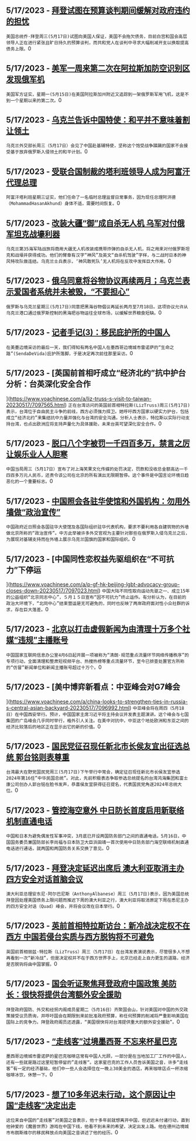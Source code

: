 
  ## 5/17/2023 - [拜登试图在预算谈判期间缓解对政府违约的担忧](https://www.voachinese.com/a/biden-tries-to-ease-fears-of-government-default-amid-budget-talks-20230517/7097764.html)
 ```美国总统乔·拜登周三(5月17日)试图向美国人保证，美国不会拖欠债务，目前白宫和国会高层领导人正在进行紧张且旷日持久的预算谈判，而共和党人在谈判中寻求大幅削减开支以换取提高债务上限。```0
  ## 5/17/2023 - [美军一周来第二次在阿拉斯加防空识别区发现俄军机](https://www.voachinese.com/a/us-military-intercepts-russian-military-aircraft-near-alaska-for-second-time-in-a-week-20230517/7097797.html)
 ```美国军方证实，星期一(5月15日)在美国阿拉斯加州附近又追踪到一架俄罗斯军用飞机，这是不到一个星期以来的第二次。```0
  ## 5/17/2023 - [乌克兰告诉中国特使：和平并不意味着割让领土](https://www.voachinese.com/a/peace-cannot-mean-ceding-territory-ukraine-tells-china-envoy-20230517/7097719.html)
 ```乌克兰外交部长周三（5月17日）会见了中国赴基辅特使，坚称这个饱受战争蹂躏的国家不会接受基于放弃俄罗斯入侵领土的和平计划。```0
  ## 5/17/2023 - [受联合国制裁的塔利班领导人成为阿富汗代理总理](https://www.voachinese.com/a/taliban-appoint-interim-pm-20230517/7097733.html)
 ```阿富汗塔利班星期三证实，他们任命了一名临时总理监督日常事务，因为现任总理阿洪德（MohammadHasanAkhund）身体不适，需要时间恢复。```0
  ## 5/17/2023 - [改装大疆“御”成自杀无人机  乌军对付俄军坦克战壕利器](https://www.voachinese.com/a/ukrainian-army-deploys-dji-drones-to-attack-russian-tanks-and-trenches-20230518/7097712.html)
 ```乌克兰第35海军陆战旅将商用大疆无人机改装成携带炸弹的自杀无人机，将之用来对付俄罗斯坦克和战壕并获得成功。他们的臂章有汉字“神风”及英文“自杀机驾驶”字样，与二战时日本的神风特攻队做连结。乌克兰士兵表示，‘神风敢死队’无人机将在反攻中发挥巨大作用。```0
  ## 5/17/2023 - [俄乌同意将谷物协议再续两月；乌克兰表示爱国者系统并未被毁，“不要担心”](https://www.voachinese.com/a/latest-in-ukraine-russia-ukraine-agree-to-60-day-extension-to-black-sea-grain-shipments-20230517/7097665.html)
 ```俄罗斯与乌克兰星期三(5月17日)同意把黑海谷物倡议再延长两月至7月18日。这项协议允许从乌克兰港口通过俄罗斯控制的黑海把谷物运往全球市场，以缓解世界粮食短缺。```0
  ## 5/17/2023 - [记者手记(3)：移民庇护所的中国人 ](https://www.voachinese.com/a/7097578.html)
 ```在美墨边境采访的最后一天，我们得知有两名中国人在墨西哥边境城市雷诺萨的“生命之路”(SendaDeVida)庇护所落脚，于是决定再次前往那里采访。```0
  ## 5/17/2023 - [英国前首相吁成立“经济北约”抗中护台 分析：台英深化安全合作



](https://www.voachinese.com/a/liz-truss-s-visit-to-taiwan-20230517/7097565.html)
 ```正在台湾访问的英国前首相特拉斯(LizTruss)周三(5月17日)表示，台湾位于自由民主斗争的前线，西方必须强力捍卫。她呼吁西方国家以硬实力护台，包括成立“经济北约”来集结抗中力量并强化与台湾的安全沟通。分析人士表示，特拉斯以实际行动支持台湾，也点出欧洲应将支持声量化为具体援助，未来台英可望深化安全合作。```0
  ## 5/17/2023 - [脱口八个字被罚一千四百多万，禁言之厉让娱乐业人人胆寒 ](https://www.voachinese.com/a/chinese-authorities-slap-comedy-firm-with-2-mln-fine-after-military-joke-20230517/7097013.html)
 ```中国当局周三（5月17日）宣布了对上海笑果文化传媒的处罚决定，罚款和没收总金额高达一千四百多万元人民币，还责令该公司在北京的所有演出无限期暂停。这个事件是中国言论环境日趋恶化的一个重要标志。```0
  ## 5/17/2023 - [中国照会各驻华使馆和外国机构：勿用外墙做“政治宣传”](https://www.voachinese.com/a/china-urges-embassies-to-remove-signs-showing-support-for-ukraine-20230517/7097228.html)
 ```中国政府近日照会各国驻华大使馆及各国际组织驻华代表机构，要求不要利用各自建筑物的外墙做北京所称的“政治宣传”。中方此举被许多外交官视为主要针对那些在俄罗斯入侵乌克兰之后，为展现对基辅支持而在外墙上展示乌克兰国旗的国家和国际组织。```0
  ## 5/17/2023 - [中国同性恋权益先驱组织在“不可抗力”下停运

 ](https://www.voachinese.com/a/p-gf-hk-beijing-lgbt-advocacy-group-closes-down-20230517/7097023.html)
 ```中国大陆不同性取向运动先驱之一、成立15年的公益组织“北京同志中心”，５月１５日宣布“因不可抗力”终止运作。有分析认为，在目前的政治大环境下，“北同中心”结束营运是无可避免的，同时也反映了两岸政府面对性小众社群的诉求，存在巨大落差。```0
  ## 5/17/2023 - [北京以打击虚假新闻为由清理十万多个社媒“违规”主播账号](https://www.voachinese.com/a/china-shuts-100-000-fake-news-social-media-accounts-20230517/7097068.html)
 ```中国国家互联网信息办公室4月6日起开展一项被称为“清朗·规范重点流量环节网络传播秩序”的专项行动，全面清理和整肃短视频平台、热搜热榜等重点流量环节，至今已排查处置官方所称的“仿冒”新闻单位和新闻主播账号超过十万个。```0
  ## 5/17/2023 - [美中博弈新看点：中亚峰会对G7峰会



](https://www.voachinese.com/a/china-looks-to-strengthen-ties-in-russia-s-central-asian-backyard-20230517/7096992.html)
 ```中亚峰会将在周四（5月18日）在中国西安举行。预计，中国国家主席习近平将主持会议并发表主题演讲。这个峰会与七国集团的广岛峰会几乎同时举行，格外引人关注。在美中对抗中，中亚这个地处欧洲和东亚之间的经济比较落后的地区正在显示出它的新的价值。```0
  ## 5/17/2023 - [国民党征召现任新北市长侯友宜出征选总统 郭台铭则表尊重](https://www.voachinese.com/a/kmt-presidential-election-20230517/7096846.html)
 ```台湾最大在野党国民党周三(5月17日)下午举行中常会，确定征召现任新北市长侯友宜参选2024年第16任”中华民国总统”。对此，先前积极表态争取参选总统提名的台湾鸿海集团和富士康公司创办人郭台铭在脸书发声，恭喜侯友宜获得征召提名，代表国民党角逐2024年总统大位。```0
  ## 5/17/2023 - [管控海空意外 中日防长首度启用新联络机制直通电话](https://www.voachinese.com/a/china-japan-military-dialogue-20230517/7096837.html)
 ```中国和日本为避免偶发性军事冲突，3月底已开设两国防务部门之间的直通电话。5月16日，中国国务委员兼国防部长李尚福与日本防卫大臣浜田靖一首次使用中日防务部门海空联络机制直通电话进行通话，就两国和两国防务关系交换了意见。```0
  ## 5/17/2023 - [拜登决定延迟出席后 澳大利亚取消主办四方安全对话首脑会议](https://www.voachinese.com/a/australia-cancels-hosting-quad-after-biden-cancellation-20230517/7096811.html)
 ```澳大利亚总理安东尼·阿尔巴尼斯（AnthonyAlbanese）周三（5月17日)表示，因为美国总统拜登因处理美国债务上限问题而推迟下周的澳大利亚之行，澳大利亚将取消原定下周在悉尼主办的四方安全对话（Quad）峰会，并将会议改在日本举行。```0
  ## 5/17/2023 - [英前首相特拉斯访台：新冷战决定权不在西方 中国若侵台实质与西方脱钩将不可避免](https://www.voachinese.com/a/liz-truss-china-new-cold-war-20230517/7096796.html)
 ```英国前首相丽兹·特拉斯（LizTruss）周三（5月17日）在台湾发表演说表示，尽管很多人不想再看到一次“新冷战”，但是决定权并不在于西方世界手上，北京已经走上自力更生的道路，经济是否脱钩将由中国掌握。```0
  ## 5/17/2023 - [国会听证聚焦拜登政府中国政策 美防长：很快将提供台湾额外安全援助 ](https://www.voachinese.com/a/us-senate-hearing-austin-taiwan-security-assistance-20230516/7096758.html)
 ```拜登政府国防、外交和经贸内阁成员星期二（5月16日）齐聚国会山，针对美国对中国的外交政策接受议员质询，并呼吁国会在期限到来前批准政府预算，称任何预算的削减将严重影响美国在国际上的竞争力。拜登政府阁员还透露，“美国很快将对台湾提供重大的额外安全援助”。```0
  ## 5/17/2023 - [“走线客”过境墨西哥 不忘来杯星巴克](https://www.voachinese.com/a/7096748.html)
 ```墨西哥边境城市雷诺萨的星巴克咖啡店常有中国人光顾，一部分是在当地加工厂工作的中国人，还有一些就是路过这里短暂停留的”走线客“。这家星巴克的工作人员告诉美国之音，许多“走线客”有一定的经济基础，他们中一些人会选择住在一晚上30美金的酒店，再来咖啡店点一杯浓缩咖啡冰饮，休憩一下。```0
  ## 5/17/2023 - [想了10多年迟未行动，这个原因让中国“走线客”决定出走](https://www.voachinese.com/a/7096740.html)
 ```这位来自中国的“走线客”对美国之音表示，他十多年前就想离开中国，但迟迟未付诸行动，直到他钟爱的《魔兽世界》游戏在中国下线，他看不到未来的希望，决定出发上路。他在德州边境城市布朗斯维尔的移民释放点向美国之音讲述了他的经历。```0